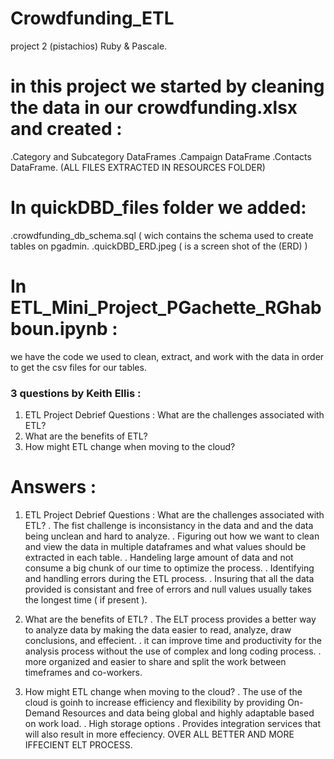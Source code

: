 # Crowdfunding_ETL
project 2 (pistachios) Ruby & Pascale.

# in this project we started by cleaning the data in our crowdfunding.xlsx and created :
.Category and Subcategory DataFrames
.Campaign DataFrame
.Contacts DataFrame.
(ALL FILES EXTRACTED IN RESOURCES FOLDER)

# In quickDBD_files folder we added:
.crowdfunding_db_schema.sql ( wich contains the schema used to create tables on pgadmin.
.quickDBD_ERD.jpeg ( is a screen shot of the (ERD) )

# In ETL_Mini_Project_PGachette_RGhabboun.ipynb :
we have the code we used to clean, extract, and work with the data in order to get the csv files for our tables.

### 3 questions by Keith Ellis :
1) ETL Project Debrief Questions : What are the challenges associated with ETL?
2) What are the benefits of ETL?
3) How might ETL change when moving to the cloud?
 # Answers :

1)  ETL Project Debrief Questions : What are the challenges associated with ETL?
   . The fist challenge is inconsistancy in the data and and the data being unclean and hard to analyze.
   . Figuring out how we want to clean and view the data in multiple dataframes and what values should be extracted in each table.
   . Handeling large amount of data and not consume a big chunk of our time to optimize the process.
   . Identifying and handling errors during the ETL process.
   . Insuring that all the data provided is consistant and free of errors and null values usually takes the longest time ( if present ).

2) What are the benefits of ETL?
   . The ELT process provides a better way to analyze data by making the data easier to read, analyze, draw conclusions, and effecient.
   . it can improve time and productivity for the analysis process without the use of complex and long coding process.
   . more organized and easier to share and split the work between timeframes and co-workers. 


 3) How might ETL change when moving to the cloud?
    . The use of the cloud is goinh to increase efficiency and flexibility by providing On-Demand Resources and data being global and highly adaptable based on work load.
    . High storage options
    . Provides integration services that will also result in more effeciency.
    OVER ALL BETTER AND MORE IFFECIENT ELT PROCESS. 
